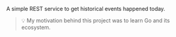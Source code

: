 A simple REST service to get historical events happened today.

> :bulb: My motivation behind this project was to learn Go and its ecosystem.
